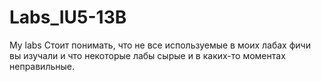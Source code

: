 # Labs_IU5-13B
My labs
Стоит понимать, что не все используемые в моих лабах фичи вы изучали и что некоторые лабы сырые и в каких-то моментах неправильные.
